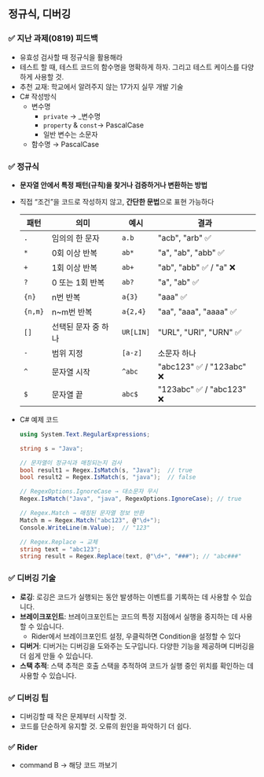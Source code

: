 ## 정규식, 디버깅

### ✅ 지난 과제(0819) 피드백
- 유효성 검사할 때 정규식을 활용해라
- 테스트 할 때, 테스트 코드의 함수명을 명확하게 하자. 그리고 테스트 케이스를 다양하게 사용할 것.
- 추천 교재: 학교에서 알려주지 않는 17가지 실무 개발 기술
- C# 작성방식
    - 변수명
        - `private` → _변수명
        - `property` & `const`→ PascalCase
        - 일반 변수는 소문자
    - 함수명 → PascalCase

### ✅ 정규식

- **문자열 안에서 특정 패턴(규칙)을 찾거나 검증하거나 변환하는 방법**
- 직접 “조건”을 코드로 작성하지 않고, **간단한 문법**으로 표현 가능하다


    | 패턴 | 의미 | 예시 | 결과 |
    | --- | --- | --- | --- |
    | `.` | 임의의 한 문자 | `a.b` | "acb", "arb" ✅ |
    | `*` | 0회 이상 반복 | `ab*` | "a", "ab", "abb" ✅ |
    | `+` | 1회 이상 반복 | `ab+` | "ab", "abb" ✅ / "a" ❌ |
    | `?` | 0 또는 1회 반복 | `ab?` | "a", "ab" ✅ |
    | `{n}` | n번 반복 | `a{3}` | "aaa" ✅ |
    | `{n,m}` | n~m번 반복 | `a{2,4}` | "aa", "aaa", "aaaa" ✅ |
    | `[]` | 선택된 문자 중 하나 | `UR[LIN]` | "URL", "URI", "URN" ✅ |
    | `-` | 범위 지정 | `[a-z]` | 소문자 하나 |
    | `^` | 문자열 시작 | `^abc` | "abc123" ✅ / "123abc" ❌ |
    | `$` | 문자열 끝 | `abc$` | "123abc" ✅ / "abc123" ❌ |
- C# 예제 코드

    ```csharp
    using System.Text.RegularExpressions;
    
    string s = "Java";
    
    // 문자열이 정규식과 매칭되는지 검사
    bool result1 = Regex.IsMatch(s, "Java");  // true
    bool result2 = Regex.IsMatch(s, "java");  // false
    
    // RegexOptions.IgnoreCase → 대소문자 무시
    Regex.IsMatch("Java", "java", RegexOptions.IgnoreCase); // true
    
    // Regex.Match → 매칭된 문자열 정보 반환
    Match m = Regex.Match("abc123", @"\d+");
    Console.WriteLine(m.Value);  // "123"
    
    // Regex.Replace → 교체
    string text = "abc123";
    string result = Regex.Replace(text, @"\d+", "###"); // "abc###"
    ```


### ✅ 디버깅 기술

- **로깅**: 로깅은 코드가 실행되는 동안 발생하는 이벤트를 기록하는 데 사용할 수 있습니다.
- **브레이크포인트**: 브레이크포인트는 코드의 특정 지점에서 실행을 중지하는 데 사용할 수 있습니다.
    - Rider에서 브레이크포인트 설정, 우클릭하면 Condition을 설정할 수 있다
- **디버거**: 디버거는 디버깅을 도와주는 도구입니다. 다양한 기능을 제공하며 디버깅을 더 쉽게 만들 수 있습니다.
- **스택 추적**: 스택 추적은 호출 스택을 추적하여 코드가 실행 중인 위치를 확인하는 데 사용할 수 있습니다.

### ✅ 디버깅 팁

- 디버깅할 때 작은 문제부터 시작할 것.
- 코드를 단순하게 유지할 것. 오류의 원인을 파악하기 더 쉽다.

### ✅ Rider

- command B → 해당 코드 까보기